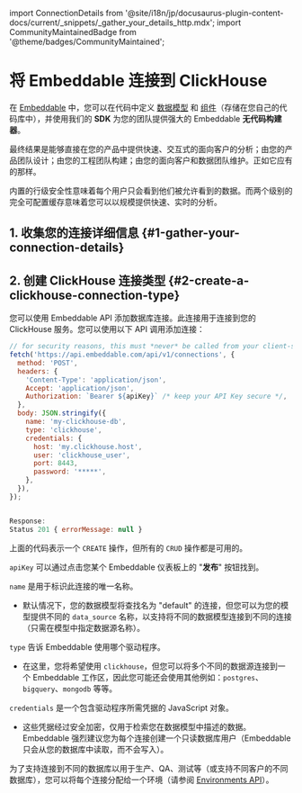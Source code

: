 import ConnectionDetails from '@site/i18n/jp/docusaurus-plugin-content-docs/current/_snippets/_gather_your_details_http.mdx';
import CommunityMaintainedBadge from '@theme/badges/CommunityMaintained';

# 将 Embeddable 连接到 ClickHouse

<CommunityMaintainedBadge/>

在 [Embeddable](https://embeddable.com/) 中，您可以在代码中定义 [数据模型](https://docs.embeddable.com/data-modeling/introduction) 和 [组件](https://docs.embeddable.com/development/introduction)（存储在您自己的代码库中），并使用我们的 **SDK** 为您的团队提供强大的 Embeddable **无代码构建器**。

最终结果是能够直接在您的产品中提供快速、交互式的面向客户的分析；由您的产品团队设计；由您的工程团队构建；由您的面向客户和数据团队维护。正如它应有的那样。

内置的行级安全性意味着每个用户只会看到他们被允许看到的数据。而两个级别的完全可配置缓存意味着您可以以规模提供快速、实时的分析。


## 1. 收集您的连接详细信息 {#1-gather-your-connection-details}
<ConnectionDetails />

## 2. 创建 ClickHouse 连接类型 {#2-create-a-clickhouse-connection-type}

您可以使用 Embeddable API 添加数据库连接。此连接用于连接到您的 ClickHouse 服务。您可以使用以下 API 调用添加连接：

```javascript
// for security reasons, this must *never* be called from your client-side
fetch('https://api.embeddable.com/api/v1/connections', {
  method: 'POST',
  headers: {
    'Content-Type': 'application/json',
    Accept: 'application/json',
    Authorization: `Bearer ${apiKey}` /* keep your API Key secure */,
  },
  body: JSON.stringify({
    name: 'my-clickhouse-db',
    type: 'clickhouse',
    credentials: {
      host: 'my.clickhouse.host',
      user: 'clickhouse_user',
      port: 8443,
      password: '*****',
    },
  }),
});


Response:
Status 201 { errorMessage: null }
```

上面的代码表示一个 `CREATE` 操作，但所有的 `CRUD` 操作都是可用的。

`apiKey` 可以通过点击您某个 Embeddable 仪表板上的 "**发布**" 按钮找到。

`name` 是用于标识此连接的唯一名称。
- 默认情况下，您的数据模型将查找名为 "default" 的连接，但您可以为您的模型提供不同的 `data_source` 名称，以支持将不同的数据模型连接到不同的连接（只需在模型中指定数据源名称）。

`type` 告诉 Embeddable 使用哪个驱动程序。

- 在这里，您将希望使用 `clickhouse`，但您可以将多个不同的数据源连接到一个 Embeddable 工作区，因此您可能还会使用其他例如：`postgres`、`bigquery`、`mongodb` 等等。

`credentials` 是一个包含驱动程序所需凭据的 JavaScript 对象。
- 这些凭据经过安全加密，仅用于检索您在数据模型中描述的数据。
Embeddable 强烈建议您为每个连接创建一个只读数据库用户（Embeddable 只会从您的数据库中读取，而不会写入）。

为了支持连接到不同的数据库以用于生产、QA、测试等（或支持不同客户的不同数据库），您可以将每个连接分配给一个环境（请参阅 [Environments API](https://docs.embeddable.com/data/environments)）。
